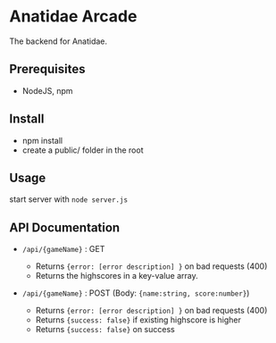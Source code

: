 # Anatidae Arcade

The backend for Anatidae.

## Prerequisites 
- NodeJS, npm

## Install
- npm install
- create a public/ folder in the root

## Usage
start server with `node server.js`

## API Documentation

- `/api/{gameName}` : GET
  - Returns `{error: [error description] }` on bad requests (400)
  - Returns the highscores in a key-value array.

- `/api/{gameName}` : POST (Body: `{name:string, score:number}`)
  - Returns `{error: [error description] }` on bad requests (400)
  - Returns `{success: false}` if existing highscore is higher
  - Returns `{success: false}` on success
